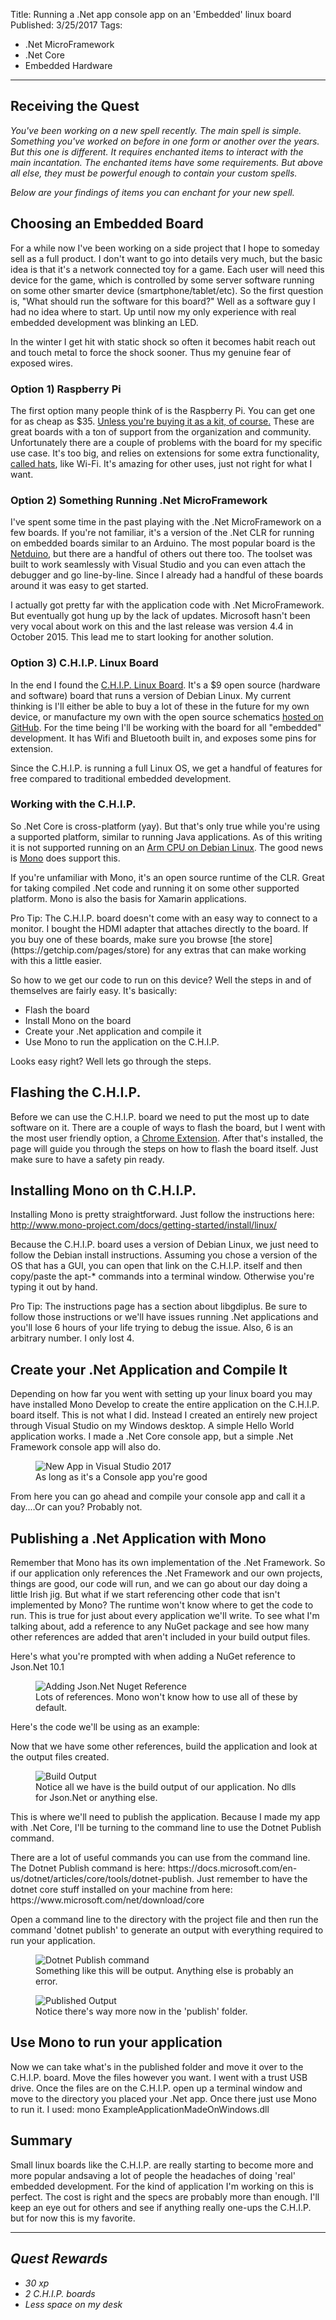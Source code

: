 Title: Running a .Net app console app on an 'Embedded' linux board
Published: 3/25/2017
Tags: 
- .Net MicroFramework
- .Net Core
- Embedded Hardware
---

## Receiving the Quest
*You've been working on a new spell recently. The main spell is simple. Something you've worked on before in one form or another over the years. But this one is different. It requires enchanted items to interact with the main incantation. The enchanted items have some requirements. But above all else, they must be powerful enough to contain your custom spells.*

*Below are your findings of items you can enchant for your new spell.*

## Choosing an Embedded Board

For a while now I've been working on a side project that I hope to someday sell as a full product. I don't want to go into details very much, but the basic idea is that it's a network connected toy for a game. Each user will need this device for the game, which is controlled by some server software running on some other smarter device (smartphone/tablet/etc). So the first question is, "What should run the software for this board?" Well as a software guy I had no idea where to start. Up until now my only experience with real embedded development was blinking an LED.

<div class="alert alert-info">
  <p>In the winter I get hit with static shock so often it becomes habit reach out and touch metal to force the shock sooner. Thus my genuine fear of exposed wires.</p>
</div>


### Option 1) Raspberry Pi

The first option many people think of is the Raspberry Pi. You can get one for as cheap as $35. [Unless you're buying it as a kit, of course.](https://www.amazon.com/CanaKit-Raspberry-Ultimate-Starter-WiFi/dp/B00G1PNG54/?keywords=canakit+raspberry+ultimate+starter) These are great boards with a ton of support from the organization and community. Unfortunately there are a couple of problems with the board for my specific use case. It's too big, and relies on extensions for some extra functionality, [called hats](https://www.raspberrypi.org/blog/introducing-raspberry-pi-hats/), like Wi-Fi. It's amazing for other uses, just not right for what I want.

### Option 2) Something Running .Net MicroFramework

I've spent some time in the past playing with the .Net MicroFramework on a few boards. If you're not familiar, it's a version of the .Net CLR for running on embedded boards similar to an Arduino. The most popular board is the [Netduino](http://www.netduino.com/), but there are a handful of others out there too. The toolset was built to work seamlessly with Visual Studio and you can even attach the debugger and go line-by-line. Since I already had a handful of these boards around it was easy to get started. 

I actually got pretty far with the application code with .Net MicroFramework. But eventually got hung up by the lack of updates. Microsoft hasn't been very vocal about work on this and the last release was version 4.4 in October 2015. This lead me to start looking for another solution.

### Option 3) C.H.I.P. Linux Board

In the end I found the [C.H.I.P. Linux Board](https://getchip.com/). It's a $9 open source (hardware and software) board that runs a version of Debian Linux. My current thinking is I'll either be able to buy a lot of these in the future for my own device, or manufacture my own with the open source schematics [hosted on GitHub](https://github.com/NextThingCo/CHIP-Hardware). For the time being I'll be working with the board for all "embedded" development. It has Wifi and Bluetooth built in, and exposes some pins for extension.

Since the C.H.I.P. is running a full Linux OS, we get a handful of features for free compared to traditional embedded development.

### Working with the C.H.I.P. 

So .Net Core is cross-platform (yay). But that's only true while you're using a supported platform, similar to running Java applications. As of this writing it is not supported running on an [Arm CPU on Debian Linux](https://docs.microsoft.com/en-us/dotnet/articles/core/rid-catalog). The good news is [Mono](http://www.mono-project.com/) does support this. 

<div class="alert alert-info">
  <p>If you're unfamiliar with Mono, it's an open source runtime of the CLR. Great for taking compiled .Net code and running it on some other supported platform. Mono is also the basis for Xamarin applications.</p>
</div>

<div class="alert alert-info">
  <p>Pro Tip: The C.H.I.P. board doesn't come with an easy way to connect  to a monitor. I bought the HDMI adapter that attaches directly to the board. If you buy one of these boards, make sure you browse [the store](https://getchip.com/pages/store) for any extras that can make working with this a little easier.</p>
</div>


So how to we get our code to run on this device? Well the steps in and of themselves are fairly easy. It's basically:

- Flash the board
- Install Mono on the board
- Create your .Net application and compile it
- Use Mono to run the application on the C.H.I.P.

Looks easy right? Well lets go through the steps.

## Flashing the C.H.I.P.

Before we can use the C.H.I.P. board we need to put the most up to date software on it. There are a couple of ways to flash the board, but I went with the most user friendly option, a [Chrome Extension](http://flash.getchip.com/). After that's installed, the page will guide you through the steps on how to flash the board itself. Just make sure to have a safety pin ready.

## Installing Mono on th C.H.I.P.
Installing Mono is pretty straightforward. Just follow the instructions here: http://www.mono-project.com/docs/getting-started/install/linux/ 

Because the C.H.I.P. board uses a version of Debian Linux, we just need to follow the Debian install instructions. Assuming you chose a version of the OS that has a GUI, you can open that link on the C.H.I.P. itself and then copy/paste the apt-* commands into a terminal window. Otherwise you're typing it out by hand.

<div class="alert alert-warning">
  <p>Pro Tip: The instructions page has a section about libgdiplus. Be sure to follow those instructions or we'll have issues running .Net applications and you'll lose 6 hours of your life trying to debug the issue. Also, 6 is an arbitrary number. I only lost 4.</p>
</div>

## Create your .Net Application and Compile It
Depending on how far you went with setting up your linux board you may have installed Mono Develop to create the entire application on the C.H.I.P. board itself. This is not what I did. Instead I created an entirely new project through Visual Studio on my Windows desktop. A simple Hello World application works. I made a .Net Core console app, but a simple .Net Framework console app will also do. 

<figure>
  <img src="__StorageSiteUrl__Assets/Images/BlogPostImages/02/NewApp.png" alt="New App in Visual Studio 2017" class="img-fluid">
  <figcaption>As long as it's a Console app you're good</figcaption>
</figure>

From here you can go ahead and compile your console app and call it a day....Or can you? Probably not.

## Publishing a .Net Application with Mono
Remember that Mono has its own implementation of the .Net Framework. So if our application only references the .Net Framework and our own projects, things are good, our code will run, and we can go about our day doing a little Irish jig. But what if we start referencing other code that isn't implemented by Mono? The runtime won't know where to get the code to run. This is true for just about every application we'll write. To see what I'm talking about, add a reference to any NuGet package and see how many other references are added that aren't included in your build output files.

Here's what you're prompted with when adding a NuGet reference to Json.Net 10.1
<figure>
  <img src="__StorageSiteUrl__Assets/Images/BlogPostImages/02/AddingJsonNetNugetReference.png" alt="Adding Json.Net Nuget Reference" class="img-fluid">
  <figcaption>Lots of references. Mono won't know how to use all of these by default.</figcaption>
</figure>

Here's the code we'll be using as an example:
<script src="https://gist.github.com/ProgrammerAl/586a2e2ac4479ecff403a818b8b2580a.js"></script>


Now that we have some other references, build the application and look at the output files created.

<figure>
  <img src="__StorageSiteUrl__Assets/Images/BlogPostImages/02/DebugBuildOfApp.png" alt="Build Output" class="img-fluid">
  <figcaption>Notice all we have is the build output of our application. No dlls for Json.Net or anything else.</figcaption>
</figure>

This is where we'll need to publish the application. Because I made my app with .Net Core, I'll be turning to the command line to use the Dotnet Publish command.

<div class="alert alert-info">
  <p>There are a lot of useful commands you can use from the command line. The Dotnet Publish command is here: https://docs.microsoft.com/en-us/dotnet/articles/core/tools/dotnet-publish. Just remember to have the dotnet core stuff installed on your machine from here: https://www.microsoft.com/net/download/core</p>
</div>

Open a command line to the directory with the project file and then run the command 'dotnet publish' to generate an output with everything required to run your application. 

<figure>
  <img src="__StorageSiteUrl__Assets/Images/BlogPostImages/02/RunPublishCommand.png" alt="Dotnet Publish command" class="img-fluid">
  <figcaption>Something like this will be output. Anything else is probably an error.</figcaption>
</figure>


<figure>
  <img src="__StorageSiteUrl__Assets/Images/BlogPostImages/02/PublishOfApp.png" alt="Published Output" class="img-fluid">
  <figcaption>Notice there's way more now in the 'publish' folder.</figcaption>
</figure>

## Use Mono to run your application
Now we can take what's in the published folder and move it over to the C.H.I.P. board. Move the files however you want. I went with a trust USB drive. Once the files are on the C.H.I.P. open up a terminal window and move to the directory you placed your .Net app. Once there just use Mono to run it. I used: mono ExampleApplicationMadeOnWindows.dll

## Summary

Small linux boards like the C.H.I.P. are really starting to become more and more popular andsaving a lot of people the headaches of doing 'real' embedded development. For the kind of application I'm working on this is perfect. The cost is right and the specs are probably more than enough. I'll keep an eye out for others and see if anything really one-ups the C.H.I.P. but for now this is my favorite.

---
## *Quest Rewards*
- *30 xp*
- *2 C.H.I.P. boards*
- *Less space on my desk*

